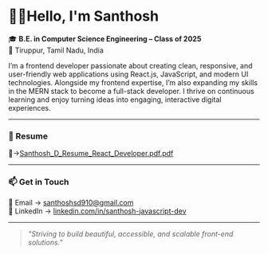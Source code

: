 # 👋🏼Hello, I'm Santhosh

🎓 **B.E. in Computer Science Engineering – Class of 2025**  
📍 Tiruppur, Tamil Nadu, India  

I’m a frontend developer passionate about creating clean, responsive, and user-friendly web applications using React.js, JavaScript, and modern UI technologies. Alongside my frontend expertise, I’m also expanding my skills in the MERN stack to become a full-stack developer. I thrive on continuous learning and enjoy turning ideas into engaging, interactive digital experiences.

---

### 📜 Resume


🔗->[Santhosh_D_Resume_React_Developer.pdf.pdf](https://github.com/user-attachments/files/21611756/Santhosh_D_Resume_React_Developer.pdf.pdf)


---

### 📫 Get in Touch

 📧 Email -> [santhoshsd910@gmail.com](mailto:santhoshsd910@gmail.com)  
 💼 LinkedIn -> [linkedin.com/in/santhosh-javascript-dev](https://linkedin.com/in/santhosh-javascript-dev)  

---

> *"Striving to build beautiful, accessible, and scalable front-end solutions."*
